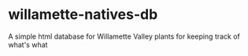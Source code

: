# willamette-natives-db
A simple html database for Willamette Valley plants for keeping track of what's what
